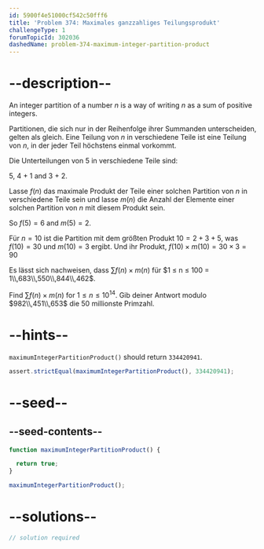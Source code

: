 ```yaml
---
id: 5900f4e51000cf542c50fff6
title: 'Problem 374: Maximales ganzzahliges Teilungsprodukt'
challengeType: 1
forumTopicId: 302036
dashedName: problem-374-maximum-integer-partition-product
---
```


# --description--

An integer partition of a number $n$ is a way of writing $n$ as a sum of positive integers.

Partitionen, die sich nur in der Reihenfolge ihrer Summanden unterscheiden, gelten als gleich. Eine Teilung von $n$ in verschiedene Teile ist eine Teilung von $n$, in der jeder Teil höchstens einmal vorkommt.

Die Unterteilungen von 5 in verschiedene Teile sind:

5, 4 + 1 and 3 + 2.

Lasse $f(n)$ das maximale Produkt der Teile einer solchen Partition von $n$ in verschiedene Teile sein und lasse $m(n)$ die Anzahl der Elemente einer solchen Partition von $n$ mit diesem Produkt sein.

So $f(5) = 6$ and $m(5) = 2$.

Für $n = 10$ ist die Partition mit dem größten Produkt $10 = 2 + 3 + 5$, was $f(10) = 30$ und $m(10) = 3$ ergibt. Und ihr Produkt, $f(10) \times m(10) = 30 \times 3 = 90$

Es lässt sich nachweisen, dass $\sum f(n) \times m(n)$ für $1 ≤ n ≤ 100 = 1\\,683\\,550\\,844\\,462$.

Find $\sum f(n) \times m(n)$ for $1 ≤ n ≤ {10}^{14}$. Gib deiner Antwort modulo $982\\,451\\,653$ die 50 millionste Primzahl.

# --hints--

`maximumIntegerPartitionProduct()` should return `334420941`.

```js
assert.strictEqual(maximumIntegerPartitionProduct(), 334420941);
```

# --seed--

## --seed-contents--

```js
function maximumIntegerPartitionProduct() {

  return true;
}

maximumIntegerPartitionProduct();
```

# --solutions--

```js
// solution required
```
